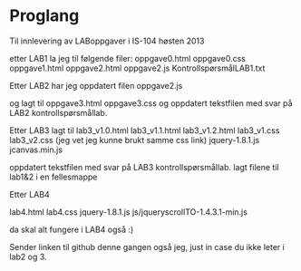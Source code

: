 Proglang
========

Til innlevering av LABoppgaver i IS-104
høsten 2013


etter LAB1 la jeg til følgende filer:
oppgave0.html
oppgave0.css
oppgave1.html
oppgave2.html
oppgave2.js
KontrollspørsmålLAB1.txt


Etter LAB2 har jeg oppdatert filen
oppgave2.js 

og lagt til 
oppgave3.html
oppgave3.css
og oppdatert tekstfilen med svar på LAB2 kontrollspørsmållab.


Etter LAB3
lagt til 
lab3_v1.0.html
lab3_v1.1.html
lab3_v1.2.html
lab3_v1.css
lab3_v2.css
(jeg vet jeg kunne brukt samme css link)
jquery-1.8.1.js
jcanvas.min.js

oppdatert tekstfilen med svar på LAB3 kontrollspørsmållab.
lagt filene til lab1&2 i en fellesmappe

Etter LAB4

lab4.html
lab4.css
jquery-1.8.1.js
js/jqueryscrollTO-1.4.3.1-min.js

da skal alt fungere i LAB4 også :)

Sender linken til github denne gangen også jeg, just in case du ikke leter i lab2 og 3.


